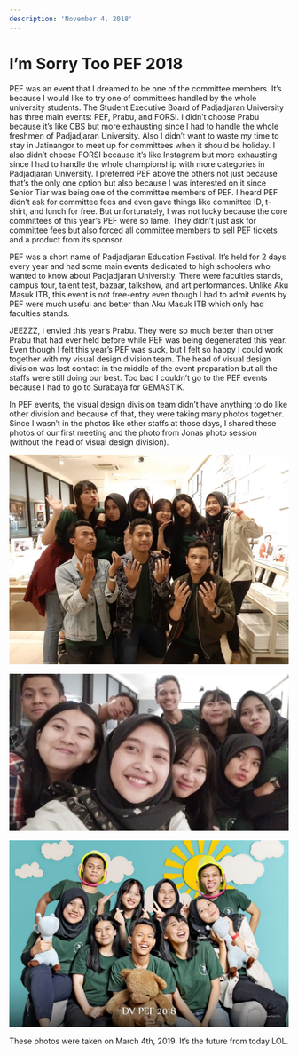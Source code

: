 ```yaml
---
description: 'November 4, 2018'
---
```


# I’m Sorry Too PEF 2018

PEF was an event that I dreamed to be one of the committee members. It’s because I would like to try one of committees handled by the whole university students. The Student Executive Board of Padjadjaran University has three main events: PEF, Prabu, and FORSI. I didn’t choose Prabu because it’s like CBS but more exhausting since I had to handle the whole freshmen of Padjadjaran University. Also I didn’t want to waste my time to stay in Jatinangor to meet up for committees when it should be holiday. I also didn’t choose FORSI because it’s like Instagram but more exhausting since I had to handle the whole championship with more categories in Padjadjaran University. I preferred PEF above the others not just because that’s the only one option but also because I was interested on it since Senior Tiar was being one of the committee members of PEF. I heard PEF didn’t ask for committee fees and even gave things like committee ID, t-shirt, and lunch for free. But unfortunately, I was not lucky because the core committees of this year’s PEF were so lame. They didn’t just ask for committee fees but also forced all committee members to sell PEF tickets and a product from its sponsor.

PEF was a short name of Padjadjaran Education Festival. It’s held for 2 days every year and had some main events dedicated to high schoolers who wanted to know about Padjadjaran University. There were faculties stands, campus tour, talent test, bazaar, talkshow, and art performances. Unlike Aku Masuk ITB, this event is not free-entry even though I had to admit events by PEF were much useful and better than Aku Masuk ITB which only had faculties stands.

JEEZZZ, I envied this year’s Prabu. They were so much better than other Prabu that had ever held before while PEF was being degenerated this year. Even though I felt this year’s PEF was suck, but I felt so happy I could work together with my visual design division team. The head of visual design division was lost contact in the middle of the event preparation but all the staffs were still doing our best. Too bad I couldn’t go to the PEF events because I had to go to Surabaya for GEMASTIK.

In PEF events, the visual design division team didn’t have anything to do like other division and because of that, they were taking many photos together. Since I wasn’t in the photos like other staffs at those days, I shared these photos of our first meeting and the photo from Jonas photo session \(without the head of visual design division\).

![](../../.gitbook/assets/hari-futufutu_200103_0004.jpg)

![](../../.gitbook/assets/hari-futufutu_200103_0017.jpg)

![](../../.gitbook/assets/jonaseu_200103_0001.jpg)

These photos were taken on March 4th, 2019. It’s the future from today LOL.

